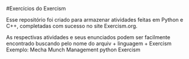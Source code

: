 #Exercícios do Exercism

Esse repositório foi criado para armazenar atividades feitas em Python e C++, completadas com sucesso no site Exercism.org.

As respectivas atividades e seus enunciados podem ser facilmente encontrado buscando pelo nome do arquiv + linguagem + Exercism
Exemplo: Mecha Munch Management python Exercism
